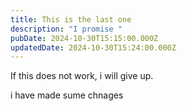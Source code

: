 ```yaml
---
title: This is the last one
description: "I promise "
pubDate: 2024-10-30T15:15:00.000Z
updatedDate: 2024-10-30T15:24:00.000Z
---
```

If this does not work, i will give up. 


i have made sume chnages
